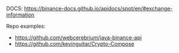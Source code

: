 DOCS: https://binance-docs.github.io/apidocs/spot/en/#exchange-information

Repo examples:
- https://github.com/webcerebrium/java-binance-api
- https://github.com/kevinguitar/Crypto-Compose
